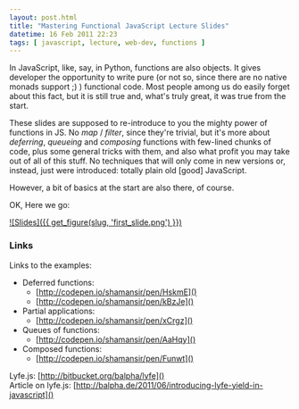 ```yaml
---
layout: post.html
title: "Mastering Functional JavaScript Lecture Slides"
datetime: 16 Feb 2011 22:23
tags: [ javascript, lecture, web-dev, functions ]
---
```


In JavaScript, like, say, in Python, functions are also objects. It gives developer the opportunity to write pure (or not so, since there are no native monads support ;) ) functional code. Most people among us do easily forget about this fact, but it is still true and, what's truly great, it was true from the start.

These slides are supposed to re-introduce to you the mighty power of functions in JS. No _map_ / _filter_, since they're trivial, but it's more about _deferring_, _queueing_ and _composing_ functions with few-lined chunks of code, plus some general tricks with them, and also what profit you may take out of all of this stuff. No techniques that will only come in new versions or, instead, just were introduced: totally plain old [good] JavaScript.

However, a bit of basics at the start are also there, of course. 

OK, Here we go:

[![Slides]({{ get_figure(slug, 'first_slide.png') }})](https://speakerdeck.com/shamansir/mastering-functional-javascript)

### Links

Links to the examples:

* Deferred functions: 
    * [http://codepen.io/shamansir/pen/HskmE]()
    * [http://codepen.io/shamansir/pen/kBzJe]()
* Partial applications: 
    * [http://codepen.io/shamansir/pen/xCrgz]() 
* Queues of functions: 
    * [http://codepen.io/shamansir/pen/AaHqy]()
* Composed functions: 
    * [http://codepen.io/shamansir/pen/Funwt]()

Lyfe.js: [http://bitbucket.org/balpha/lyfe]()<br/>
Article on lyfe.js: [http://balpha.de/2011/06/introducing-lyfe-yield-in-javascript]()


